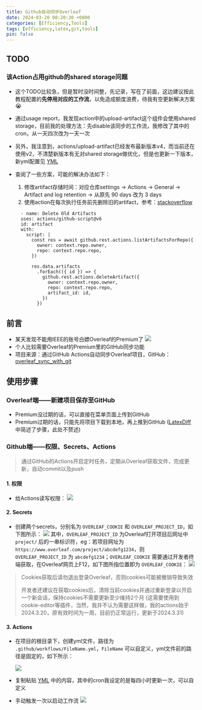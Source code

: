 ```yaml
---
title: Github自动同步Overleaf
date: 2024-03-20 00:20:30 +0800
categories: [Efficiency,Tools]
tags: [efficiency,latex,git,tools]
pin: false
---
```



## TODO

### 该Action占用github的shared storage问题

- 这个TODO比较急，但是暂时没时间整，先记录，写在了前面，这边建议按此教程配置的**先停用对应的工作流**，以免造成额度浪费，待我有空更新解决方案 😭
- 通过usage report，我发现action中的upload-artifact这个组件会使用shared storage，目前我的处理方法：先disable该同步的工作流，我修改了其中的cron，从一天四次改为一天一次
- 另外，我注意到，actions/upload-artifact已经发布最新版本v4，而当前还在使用v2，不清楚新版本有无对shared storage做优化，但是也更新一下版本，新yml配置见 [YML](https://github.com/Country-If/Country-If/blob/main/public_files/sync_overleaf.yml)
- 查阅了一些方案，可能的解决办法如下：
  1. 修改artifact存储时间：对应仓库settings -> Actions -> General -> Artifact and log retention -> 从原先 90 days 改为 3 days
  2. 使用action在每次执行任务前先删除旧的artifact，参考：[stackoverflow](https://stackoverflow.com/questions/70730786/github-actions-create-artifact-container-failed-artifact-storage-quota-has-b/76859008#76859008)
  
  ```script
    - name: Delete Old Artifacts
    uses: actions/github-script@v6
    id: artifact
    with:
      script: |
        const res = await github.rest.actions.listArtifactsForRepo({
          owner: context.repo.owner,
          repo: context.repo.repo,
        })

        res.data.artifacts
          .forEach(({ id }) => {
            github.rest.actions.deleteArtifact({
              owner: context.repo.owner,
              repo: context.repo.repo,
              artifact_id: id,
            })
          })
  ```


## 前言

- 某天发现不能用IEEE的账号白嫖Overleaf的Premium了
![](https://cdn.jsdelivr.net/gh/Country-If/Typora-images/img/202403201954277.png)
- 个人比较需要Overleaf的Premium里的GitHub同步功能
- 项目来源：通过GitHub Actions自动同步Overleaf项目，GitHub：[overleaf_sync_with_git](https://github.com/subhamX/overleaf_sync_with_git)

## 使用步骤
### Overleaf端——新建项目保存至GitHub
- Premium没过期的话，可以直接在菜单页面上传到GitHub
- Premium过期的话，只能先将项目下载到本地，再上推到GitHub ([LatexDiff](/posts/LatexDiff) 中简述了步骤，此处不赘述)

### Github端——权限、Secrets、Actions
> 通过GitHub的Actions开启定时任务，定期从Overleaf获取文件，完成更新，自动commit以及push

#### 1. 权限
- 给Actions读写权限：
![](https://cdn.jsdelivr.net/gh/Country-If/Typora-images/img/202403201943704.png)

#### 2. Secrets
- 创建两个secrets，分别名为 `OVERLEAF_COOKIE` 和 `OVERLEAF_PROJECT_ID`，如下图所示：
![](https://cdn.jsdelivr.net/gh/Country-If/Typora-images/img/202403202116660.png)
其中，`OVERLEAF_PROJECT_ID` 为Overleaf打开项目后网址中 `project/` 后的一串标识符，eg：若项目网址为`https://www.overleaf.com/project/abcdefg1234`，则 `OVERLEAF_PROJECT_ID` 为 `abcdefg1234`；`OVERLEAF_COOKIE` 需要通过开发者终端获取，在Overleaf网页上F12，如下图所指位置即为 `OVERLEAF_COOKIE`：
![](https://cdn.jsdelivr.net/gh/Country-If/Typora-images/img/202403311019136.png)
> Cookies获取后请勿退出登录Overleaf，否则cookies可能被撤销导致失效
>
> 开发者还建议在获取cookies后，清除当前cookies并通过重新登录以开启一个新会话，保持cookies不需要更新至少维持2个月 (这需要使用到cookie-editor等插件，当然，我并不认为需要这样做，我的actions始于2024.3.20，原有效时间为一周，目前仍正常运行，更新于2024.3.31)

#### 3. Actions
- 在项目的根目录下，创建yml文件，路径为 `.github/workflows/FileName.yml`，`FileName` 可以自定义，yml文件前的路径是固定的，如下所示：

  ![](https://cdn.jsdelivr.net/gh/Country-If/Typora-images/img/202403202133340.png)

- 复制粘贴 [YML](https://github.com/Country-If/Country-If/blob/main/public_files/sync_overleaf.yml) 中的内容，其中的cron我设定的是每四小时更新一次，可以自定义

- 手动触发一次以启动工作流
![](https://cdn.jsdelivr.net/gh/Country-If/Typora-images/img/202403202153114.png)
